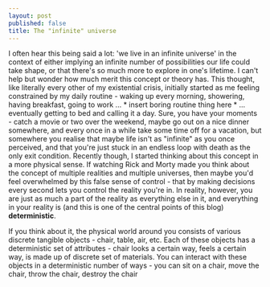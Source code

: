 ```yaml
---
layout: post
published: false
title: The "infinite" universe
---
```

I often hear this being said a lot: 'we live in an infinite universe' in the context of either implying an infinite number of possibilities our life could take shape, or that there's so much more to explore in one's lifetime. I can't help but wonder how much merit this concept or theory has. This thought, like literally every other of my existential crisis, initially started as me feeling constrained by my daily routine - waking up every morning, showering, having breakfast, going to work ... * insert boring routine thing here * ... eventually getting to bed and calling it a day. Sure, you have your moments - catch a movie or two over the weekend, maybe go out on a nice dinner somewhere, and every once in a while take some time off for a vacation, but somewhere you realise that maybe life isn't as "infinite" as you once perceived, and that you're just stuck in an endless loop with death as the only exit condition. Recently though, I started thinking about this concept in a more physical sense. If watching Rick and Morty made you think about the concept of multiple realities and multiple universes, then maybe you'd feel overwhelmed by this false sense of control - that by making decisions every second lets you control the reality you're in. In reality, however, you are just as much a part of the reality as everything else in it, and everything in your reality is (and this is one of the central points of this blog) **deterministic**. 

If you think about it, the physical world around you consists of various discrete tangible objects - chair, table, air, etc. Each of these objects has a deterministic set of attributes - chair looks a certain way, feels a certain way, is made up of discrete set of materials. You can interact with these objects in a deterministic number of ways - you can sit on a chair, move the chair, throw the chair, destroy the chair
